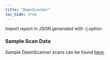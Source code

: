 ```yaml
---
title: "DawnScanner"
toc_hide: true
---
```

Import report in JSON generated with -j option

### Sample Scan Data
Sample DawnScanner scans can be found [here](https://github.com/DefectDojo/django-DefectDojo/tree/master/unittests/scans/dawnscanner).